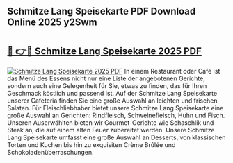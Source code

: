 ## Schmitze Lang Speisekarte PDF Download Online 2025 y2Swm

# <h2><a href="http://gc7vvot.nevu.top/?p=Schmitze+Lang+Speisekarte">🔗 👉🔴 Schmitze Lang Speisekarte 2025 PDF</a></h2>

[![Schmitze Lang Speisekarte 2025 PDF](https://i.imgur.com/dBaPXMq.png)](http://gc7vvot.nevu.top/?p=Schmitze+Lang+Speisekarte)
In einem Restaurant oder Café ist das Menü des Essens nicht nur eine Liste der angebotenen Gerichte, sondern auch eine Gelegenheit für Sie, etwas zu finden, das für Ihren Geschmack köstlich und passend ist. Auf der Schmitze Lang Speisekarte unserer Cafeteria finden Sie eine große Auswahl an leichten und frischen Salaten. Für Fleischliebhaber bietet unsere Schmitze Lang Speisekarte eine große Auswahl an Gerichten: Rindfleisch, Schweinefleisch, Huhn und Fisch. Unseren Auserwählten bieten wir Gourmet-Gerichte wie Schaschlik und Steak an, die auf einem alten Feuer zubereitet werden. Unsere Schmitze Lang Speisekarte umfasst eine große Auswahl an Desserts, von klassischen Torten und Kuchen bis hin zu exquisiten Crème Brûlée und Schokoladenüberraschungen.

